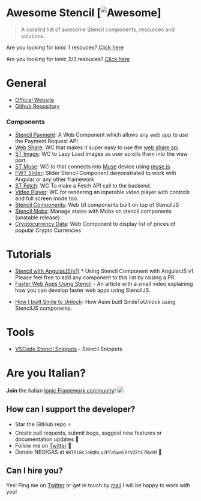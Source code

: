 # Awesome Stencil [![Awesome](https://cdn.rawgit.com/sindresorhus/awesome/d7305f38d29fed78fa85652e3a63e154dd8e8829/media/badge.svg)]

> A curated list of awesome Stencil components, resources and solutions.

Are you looking for ionic 1 resouces? [Click here](https://github.com/Alexintosh/Awesome-Ionic/blob/master/IONIC1.md)

Are you looking for ionic 2/3 resouces? [Click here](https://github.com/Alexintosh/Awesome-Ionic/)

General
======
* [Official Website](https://stenciljs.com/)
* [Github Repository](https://github.com/ionic-team/stencil)

### Components

* [Stencil Payment](https://github.com/Fdom92/stencil-payment#): A Web Component which allows any web app to use the Payment Request API
* [Web Share](https://github.com/jgw96/web-share): WC that makes it super easy to use the [web share api](https://developers.google.com/web/updates/2016/09/navigator-share).
* [ST Image](https://github.com/jgw96/st-img): WC to Lazy Load Images as user scrolls them into the view port.
* [ST Muse](https://github.com/gilf/st-muse): WC to that connects into [Muse](http://www.choosemuse.com/) device using [muse.js](https://github.com/urish/muse-js).
* [FWT Slider](https://github.com/seveves/angular-stencil): Slider Stencil Component demonstrated to work with Angular or any other framework
* [ST Fetch](https://github.com/Fdom92/stencil-fetch): WC To make a Fetch API call to the backend.
* [Video Player](https://github.com/CookieCookson/stencil-video-player): WC for rendering an ioperable video player with controls and full screen mode too.
* [Stencil Components](https://github.com/CodeDimension/stencil-components): Web UI components built on top of StencilJS
* [Stencil Mobx](https://github.com/aaronksaunders/stencil-mobx): Manage states with Mobx on stencil components (unstable release)
* [Cryptocurrency Data](https://github.com/OnnoGeorg/cryptocurrency-data): Web Component to display list of prices of popular Crypto Currencies

Tutorials
======

* [Stencil with AngularJS(v1)](https://medium.com/@vivainio/using-stenciljs-components-in-angular-1-application-2f09287c151) * Using Stencil Component with AngularJS v1.
Please feel free to add any component to this list by raising a PR.
* [Faster Web Apps Using Stencil](http://warebo.com/faster-web-apps-using-stencil-mnsjL-WYzKQ) - An article with a small video explaining how you can develop faster web apps using StencilJS.
- [How I built Smile to Unlock](https://codecraft.tv/blog/2017/10/10/smile-to-unlock-webcomponent-stenciljs/)- How Asim built SmileToUnlock using StencilJS components.


Tools
======

* [VSCode Stencil Snippets](https://github.com/Fdom92/stencil-snippets) - Stencil Snippets

Are you Italian?
======

**Join** the italian [Ionic Framework community](https://www.facebook.com/groups/380772785422827/)!
![](ionicitalia.jpg)

## How can I support the developer?
- Star the GitHub repo :star:
- Create pull requests, submit bugs, suggest new features or documentation updates :wrench:
- Follow me on [Twitter](https://twitter.com/alexintosh) :feet:
- Donate NEO/GAS at `ARTPi8cJaBQbLxJPTa5wn5RrVZFhC7BwsM` 🙏

## Can I hire you?
Yes!  Ping me on [Twitter](https://twitter.com/alexintosh) or get in touch by [mail](mailto:alessio.d@gmail.com)
I will be happy to work with you!
